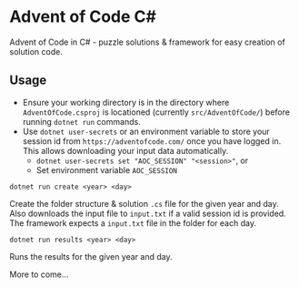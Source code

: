 # Advent of Code C#
Advent of Code in C# - puzzle solutions & framework for easy creation of solution code.

## Usage
* Ensure your working directory is in the directory where `AdventOfCode.csproj` is locationed (currently `src/AdventOfCode/`) before running `dotnet run` commands.
* Use `dotnet user-secrets` or an environment variable to store your session id from `https://adventofcode.com/` once you have logged in. This allows downloading your input data automatically. 
  * `dotnet user-secrets set "AOC_SESSION" "<session>"`, or
  * Set environment variable `AOC_SESSION`

`dotnet run create <year> <day>`

Create the folder structure & solution `.cs` file for the given year and day. Also downloads the input file to `input.txt` if a valid session id is provided. The framework expects a `input.txt` file in the folder for each day.

`dotnet run results <year> <day>`

Runs the results for the given year and day.

More to come...